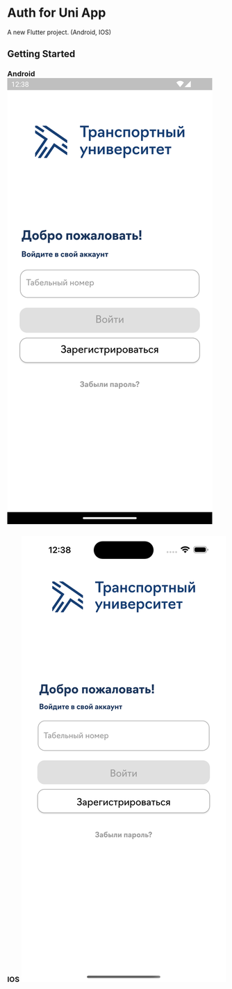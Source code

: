 # Auth for Uni App

A new Flutter project. (Android, IOS)

## Getting Started

### Android ![My Image](assets/image/android_main.png "Android")

### IOS ![My Image](assets/image/ios_main.png "IOS")
